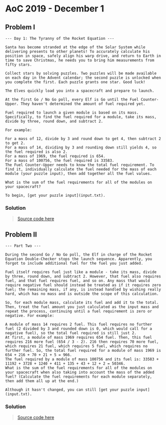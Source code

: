 # AoC 2019 - December 1

## Problem I

	--- Day 1: The Tyranny of the Rocket Equation ---

	Santa has become stranded at the edge of the Solar System while delivering presents to other planets! To accurately calculate his position in space, safely align his warp drive, and return to Earth in time to save Christmas, he needs you to bring him measurements from fifty stars.

	Collect stars by solving puzzles. Two puzzles will be made available on each day in the Advent calendar; the second puzzle is unlocked when you complete the first. Each puzzle grants one star. Good luck!

	The Elves quickly load you into a spacecraft and prepare to launch.

	At the first Go / No Go poll, every Elf is Go until the Fuel Counter-Upper. They haven't determined the amount of fuel required yet.

	Fuel required to launch a given module is based on its mass. Specifically, to find the fuel required for a module, take its mass, divide by three, round down, and subtract 2.

	For example:

	For a mass of 12, divide by 3 and round down to get 4, then subtract 2 to get 2.
	For a mass of 14, dividing by 3 and rounding down still yields 4, so the fuel required is also 2.
	For a mass of 1969, the fuel required is 654.
	For a mass of 100756, the fuel required is 33583.
	The Fuel Counter-Upper needs to know the total fuel requirement. To find it, individually calculate the fuel needed for the mass of each module (your puzzle input), then add together all the fuel values.

	What is the sum of the fuel requirements for all of the modules on your spacecraft?

	To begin, [get your puzzle input](input.txt).

### Solution

> [Source code here](solution1.py)

## Problem II

	--- Part Two ---

	During the second Go / No Go poll, the Elf in charge of the Rocket Equation Double-Checker stops the launch sequence. Apparently, you forgot to include additional fuel for the fuel you just added.

	Fuel itself requires fuel just like a module - take its mass, divide by three, round down, and subtract 2. However, that fuel also requires fuel, and that fuel requires fuel, and so on. Any mass that would require negative fuel should instead be treated as if it requires zero fuel; the remaining mass, if any, is instead handled by wishing really hard, which has no mass and is outside the scope of this calculation.

	So, for each module mass, calculate its fuel and add it to the total. Then, treat the fuel amount you just calculated as the input mass and repeat the process, continuing until a fuel requirement is zero or negative. For example:

	A module of mass 14 requires 2 fuel. This fuel requires no further fuel (2 divided by 3 and rounded down is 0, which would call for a negative fuel), so the total fuel required is still just 2.
	At first, a module of mass 1969 requires 654 fuel. Then, this fuel requires 216 more fuel (654 / 3 - 2). 216 then requires 70 more fuel, which requires 21 fuel, which requires 5 fuel, which requires no further fuel. So, the total fuel required for a module of mass 1969 is 654 + 216 + 70 + 21 + 5 = 966.
	The fuel required by a module of mass 100756 and its fuel is: 33583 + 11192 + 3728 + 1240 + 411 + 135 + 43 + 12 + 2 = 50346.
	What is the sum of the fuel requirements for all of the modules on your spacecraft when also taking into account the mass of the added fuel? (Calculate the fuel requirements for each module separately, then add them all up at the end.)

	Although it hasn't changed, you can still [get your puzzle input](input.txt).

### Solution

> [Source code here](solution2.py)

